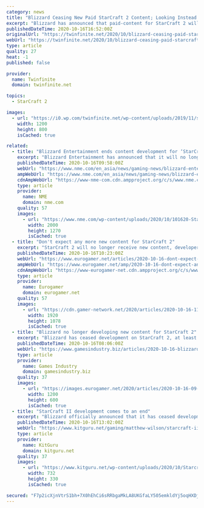 ```yaml
---
category: news
title: "Blizzard Ceasing New Paid StarCraft 2 Content; Looking Instead Towards Future of StarCraft"
excerpt: "Blizzard has announced that paid-content for StarCraft 2 will be coming to an end. This includes paid co-op commanders, War Chests containing skins and other cosmetic content, announcers ..."
publishedDateTime: 2020-10-16T16:52:00Z
originalUrl: "https://twinfinite.net/2020/10/blizzard-ceasing-paid-starcraft-2-content-looking-instead-towards-future-of-starcraft/"
webUrl: "https://twinfinite.net/2020/10/blizzard-ceasing-paid-starcraft-2-content-looking-instead-towards-future-of-starcraft/"
type: article
quality: 27
heat: -1
published: false

provider:
  name: Twinfinite
  domain: twinfinite.net

topics:
  - StarCraft 2

images:
  - url: "https://i0.wp.com/twinfinite.net/wp-content/uploads/2019/11/starcraft-II.jpg?fit=1200%2C800&#038;ssl=1"
    width: 1200
    height: 800
    isCached: true

related:
  - title: "Blizzard Entertainment ends content development for ‘StarCraft II’"
    excerpt: "Blizzard Entertainment has announced that it will no longer be producing new content for ‘Starcraft II’, but will still support the game."
    publishedDateTime: 2020-10-16T09:58:00Z
    webUrl: "https://www.nme.com/en_asia/news/gaming-news/blizzard-entertainment-ends-content-development-for-starcraft-ii-2787127?amp"
    ampWebUrl: "https://www.nme.com/en_asia/news/gaming-news/blizzard-entertainment-ends-content-development-for-starcraft-ii-2787127?amp"
    cdnAmpWebUrl: "https://www-nme-com.cdn.ampproject.org/c/s/www.nme.com/en_asia/news/gaming-news/blizzard-entertainment-ends-content-development-for-starcraft-ii-2787127?amp"
    type: article
    provider:
      name: NME
      domain: nme.com
    quality: 57
    images:
      - url: "https://www.nme.com/wp-content/uploads/2020/10/101620-Starcraft-II-Blizzard-Entertainment.jpg"
        width: 2000
        height: 1270
        isCached: true
  - title: "Don't expect any more new content for StarCraft 2"
    excerpt: "StarCraft 2 will no longer receive new content, developer Blizzard has announced, just over 10 years since the game's original launch. But the iconic real-time strategy game will continue to receive ongoing balance fixes and season rolls,"
    publishedDateTime: 2020-10-16T10:23:00Z
    webUrl: "https://www.eurogamer.net/articles/2020-10-16-dont-expect-any-more-new-content-for-starcraft-2"
    ampWebUrl: "https://www.eurogamer.net/amp/2020-10-16-dont-expect-any-more-new-content-for-starcraft-2"
    cdnAmpWebUrl: "https://www-eurogamer-net.cdn.ampproject.org/c/s/www.eurogamer.net/amp/2020-10-16-dont-expect-any-more-new-content-for-starcraft-2"
    type: article
    provider:
      name: Eurogamer
      domain: eurogamer.net
    quality: 57
    images:
      - url: "https://cdn.gamer-network.net/2020/articles/2020-10-16-11-04/-1602842658520.jpg/EG11/thumbnail/1920x1078/format/jpg/quality/80"
        width: 1920
        height: 1078
        isCached: true
  - title: "Blizzard no longer developing new content for StarCraft 2"
    excerpt: "Blizzard has ceased development on StarCraft 2, at least in terms of new content. An update to the game's official website clarified what the team would and wouldn't update going forward, with executive producer Rob Bridenbecker noting that the original StarCraft was receiving new patches more than 10 years after launch."
    publishedDateTime: 2020-10-16T08:06:00Z
    webUrl: "https://www.gamesindustry.biz/articles/2020-10-16-blizzard-no-longer-developing-new-content-for-starcraft-2"
    type: article
    provider:
      name: Games Industry
      domain: gamesindustry.biz
    quality: 37
    images:
      - url: "https://images.eurogamer.net/2020/articles/2020-10-16-09-02/starcraft.jpg"
        width: 1200
        height: 600
        isCached: true
  - title: "StarCraft II development comes to an end"
    excerpt: "Blizzard officially announced that it has ceased development on StarCraft 2 content. There will still be occasional updates for legacy support purposes, but there will be no new DLC or playable content on the way."
    publishedDateTime: 2020-10-16T13:02:00Z
    webUrl: "https://www.kitguru.net/gaming/matthew-wilson/starcraft-ii-development-comes-to-an-end/"
    type: article
    provider:
      name: KitGuru
      domain: kitguru.net
    quality: 37
    images:
      - url: "https://www.kitguru.net/wp-content/uploads/2020/10/Starcraft-2-732x330.jpg"
        width: 732
        height: 330
        isCached: true

secured: "F7p2icXjnVtrS1bh+7X0hEhCi6sRRbgaMkLA8UKGfaLY505emkldYj5oqHXDjcCWhy3M/HclQBGdFjb5Mzj0Clw2WmtV7YZkg4wkfvAwjOZc8XdDuyXJXl5bliMRcv3C2g5S9txzy4FEoHUjc32gCuzs2J9A9GoYLrdDxuXI+t1G03GB0VNQ206CprkV0iXvLeFqmIYjIlP8mVkf+uENRoLh442Z6egW55NVZbLX5DQJo+xN55DWhCKm8f047KI/H1rOE1meyd+07/Dt39nO2ChaAUC28lZgZhtNKwWTUm22shQnvCs1d/iYKI/sjAkFMamy9//gIuJNOxEYBF1A7Go8iCaMfz4q93KsmVvaQ40=;cC0uC7irhr/nE2gvfsxqHQ=="
---
```


